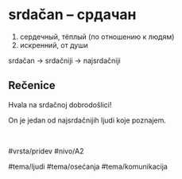 # srdačan – срдачан

1. сердечный, тёплый (по отношению к людям)  
2. искренний, от души

srdačan → srdačniji → najsrdačniji

## Rečenice

Hvala na srdačnoj dobrodošlici!

On je jedan od najsrdačnijih ljudi koje poznajem.

<br>

#vrsta/pridev
#nivo/A2

#tema/ljudi
#tema/osećanja
#tema/komunikacija
